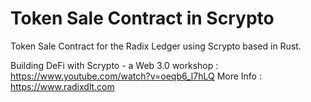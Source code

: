 # Token Sale Contract in Scrypto

Token Sale Contract for the Radix Ledger using Scrypto based in Rust.

Building DeFi with Scrypto - a Web 3.0 workshop : https://www.youtube.com/watch?v=oeqb6_l7hLQ
More Info : https://www.radixdlt.com